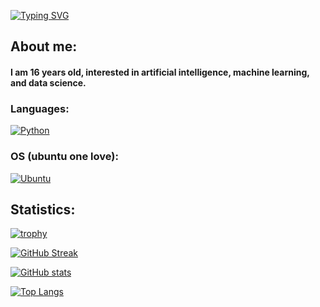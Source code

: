 [![Typing SVG](https://readme-typing-svg.demolab.com?font=Fira+Code&pause=1000&color=F7F7F7&random=false&width=435&lines=Hi%2C+you+can+call+me+MLRonin)](https://git.io/typing-svg)
## About me:
#### I am 16 years old, interested in artificial intelligence, machine learning, and data science.
### Languages: 

[![Python](https://img.shields.io/badge/python-3670A0?style=for-the-badge&logo=python&logoColor=ffdd54)](https://www.python.org/)
### OS (ubuntu one love):

[![Ubuntu](https://img.shields.io/badge/Ubuntu-E95420?style=for-the-badge&logo=ubuntu&logoColor=white)](https://ubuntu.com/)
## Statistics:

[![trophy](https://github-profile-trophy.vercel.app/?username=MLRonin&theme=onedark&no-frame=true)](https://github.com/ryo-ma/github-profile-trophy)

[![GitHub Streak](https://streak-stats.demolab.com?user=MLRonin&theme=onedark&hide_border=true)](https://git.io/streak-stats)

[![GitHub stats](https://github-readme-stats.vercel.app/api?username=MLRonin&theme=onedark&&hide_border=true)](https://github.com/anuraghazra/github-readme-stats)

[![Top Langs](https://github-readme-stats.vercel.app/api/top-langs/?username=MLRonin&theme=onedark&hide_border=true)](https://github.com/anuraghazra/github-readme-stats)

